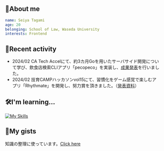 ## 🐳About me
```yaml
name: Seiya Tagami
age: 20
belonging: School of Law, Waseda University
interests: Frontend
```

## 🔭Recent activity
- 2024/02 CA Tech Accelにて、約3カ月Goを用いたサーバサイド開発について学び、飲食店検索CLIアプリ「pecopeco」を実装し、[成果発表](https://docs.google.com/presentation/d/1ejWeAxkQPYPJqpKaBeQvfXf8qpM1uMoR_F6LdFQOW9o/edit#slide=id.p)を行いました。
- 2024/02 技育CAMPハッカソンvol15にて、習慣化をゲーム感覚で楽しむアプリ「Rhythmate」を開発し、努力賞を頂きました。（[発表資料](https://docs.google.com/presentation/d/1w_T3tXJL912OLZDxZuXU8tLzIJyrbJi7tBY_Yry6rl8/edit#slide=id.g2bc64e7b4fd_1_75)）

## 🛠️I'm learning...
[![My Skills](https://skillicons.dev/icons?i=go,ts,nodejs,react,nextjs)](https://skillicons.dev)

## 📒My gists
知識の整理に使っています。[Click here](https://gist.github.com/ayanami77)
